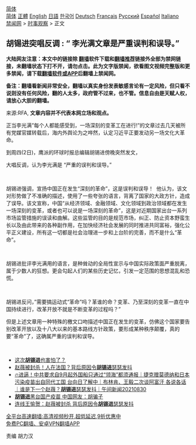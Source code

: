  <!-- 面包屑导航 --> <div class="breadcrumb"><!-- GTranslate: https://gtranslate.io/ -->  <div class="switcher notranslate">  <div class="selected">  <a href="#" onclick="return false;"> 简体</a>  </div>  <div class="option">  <a href="https://www.bannedbook.org" onclick="doGTranslate('zh-CN|zh-CN');jQuery('div.switcher div.selected a').html(jQuery(this).html());return false;" title="简体中文" class="nturl selected"> 简体</a>  <a href="https://www.bannedbook.org/zh-tw/" onclick="doGTranslate('zh-CN|zh-TW');jQuery('div.switcher div.selected a').html(jQuery(this).html());return false;" title="繁體中文" class="nturl"> 正體</a>  <a href="https://www.bannedbook.org/en/" onclick="doGTranslate('zh-CN|en');jQuery('div.switcher div.selected a').html(jQuery(this).html());return false;" title="English" class="nturl"> English</a>  <a href="https://www.bannedbook.org/ja/" onclick="doGTranslate('zh-CN|ja');jQuery('div.switcher div.selected a').html(jQuery(this).html());return false;" title="日本語" class="nturl"> 日語</a>  <a href="https://www.bannedbook.org/ko/" onclick="doGTranslate('zh-CN|ko');jQuery('div.switcher div.selected a').html(jQuery(this).html());return false;" title="한국어" class="nturl"> 한국어</a>  <a href="https://www.bannedbook.org/de/" onclick="doGTranslate('zh-CN|de');jQuery('div.switcher div.selected a').html(jQuery(this).html());return false;" title="Deutsch" class="nturl"> Deutsch</a>  <a href="https://www.bannedbook.org/fr/" onclick="doGTranslate('zh-CN|fr');jQuery('div.switcher div.selected a').html(jQuery(this).html());return false;" title="Français" class="nturl"> Français</a>  <a href="https://www.bannedbook.org/ru/" onclick="doGTranslate('zh-CN|ru');jQuery('div.switcher div.selected a').html(jQuery(this).html());return false;" title="Русский" class="nturl"> Русский</a>  <a href="https://www.bannedbook.org/es/" onclick="doGTranslate('zh-CN|es');jQuery('div.switcher div.selected a').html(jQuery(this).html());return false;" title="Español" class="nturl"> Español</a>  <a href="https://www.bannedbook.org/it/" onclick="doGTranslate('zh-CN|it');jQuery('div.switcher div.selected a').html(jQuery(this).html());return false;" title="Italiano" class="nturl"> Italiano</a>  </div>  </div>      <div class='breadcrumb-sub'><!-- Breadcrumb NavXT 6.3.0 --> <a href="https://www.bannedbook.org/" class="home">禁闻网</a> &gt; <a href="https://www.bannedbook.org/bnews/ssgc/" class="category">时事观察</a> &gt; 正文</div></div><h2>胡锡进突唱反调 : “ 李光满文章是严重误判和误导。”</h2> <p class="notice"><b>大陆网友注意：本文中的链接除 <a href="https://github.com/bannedbook/fanqiang" >翻墙</a>软件下载和<a href="https://github.com/killgcd/justmysocks/blob/master/README.md">翻墙推荐</a>链接外全部为禁网链接，未翻墙状态下打不开，请勿点击。此为文字版禁闻，欲看图文视频完整版和更多禁闻，请下载<a href="https://github.com/bannedbook/fanqiang">翻墙软件或APP</a>后翻墙上禁闻网。</p><p>备注：翻墙看新闻非常安全，翻墙以真实身份发表敏感言论有一定风险，但只看不说则没有任何风险，翻的人太多，政府管不过来，也不管。信息自由是天赋人权，请放心大胆的翻墙。</b></p>  <div class="entry"> <p>来源:RFA, <strong>文章内容并不代表本网立场和观点。</strong></p> <p>             </p> <p>&#27491;&#24403;&#26446;&#20809;&#28385;&#8221;&#27599;&#20010;&#20154;&#37117;&#33021;&#24863;&#21463;&#21040;&#65292;&#19968;&#22330;&#28145;&#21051;&#30340;&#21464;&#38761;&#24037;&#22312;&#36827;&#34892;!&#8221;&#30340;&#25991;&#31456;&#36807;&#21435;&#20960;&#22825;&#34987;&#25152;&#26377;&#20826;&#23186;&#23448;&#23186;&#36716;&#36733;&#21518;&#65292;&#28023;&#20869;&#22806;&#33286;&#35770;&#20026;&#20043;&#21719;&#28982;&#65292;&#35748;&#23450;&#20064;&#36817;&#24179;&#27491;&#35201;&#21457;&#21160;&#21478;&#19968;&#22330;&#25991;&#21270;&#22823;&#38761;&#21629;&#12290;</p>  <p>&#21040;&#21608;&#22235;(2&#26085;)&#65292;&#40560;&#27966;&#30340;&#29615;&#29699;&#26102;&#25253;&#24635;&#32534;&#36753;&#32993;&#38177;&#36827;&#20621;&#26202;&#31361;&#28982;&#21457;&#25991;&#65292;</p> <p>&#22823;&#21809;&#21453;&#35843;&#65292;&#35748;&#20026;&#26446;&#20809;&#28385;&#26159; &#8220;&#20005;&#37325;&#30340;&#35823;&#21028;&#21644;&#35823;&#23548;&#12290;&#8221;</p> <p>&#160;</p>  <p>&#32993;&#38177;&#36827;&#24378;&#35843;&#65292;&#23459;&#25196;&#20013;&#22269;&#27491;&#22312;&#21457;&#29983;&#8220;&#28145;&#21051;&#30340;&#38761;&#21629;&#8221;&#65292;&#36825;&#26159;&#35823;&#21028;&#21644;&#35823;&#23548;&#65281;&#160; &#20182;&#35748;&#20026;&#65292;&#35813;&#25991;&#23545;&#24418;&#21183;&#20570;&#20102;&#19981;&#20934;&#30830;&#30340;&#25551;&#36848;&#65292;&#20351;&#29992;&#20102;&#19968;&#20123;&#22840;&#24352;&#30340;&#35821;&#35328;&#65292;&#32972;&#31163;&#20102;&#22269;&#23478;&#30340;&#22823;&#25919;&#26041;&#38024;&#65292;&#36896;&#25104;&#20102;&#35823;&#23548;&#12290;&#35813;&#25991;&#23459;&#31216;&#65292;&#20013;&#22269;&#8220;&#20174;&#32463;&#27982;&#39046;&#22495;&#12289;&#37329;&#34701;&#39046;&#22495;&#12289;&#25991;&#21270;&#39046;&#22495;&#21040;&#25919;&#27835;&#39046;&#22495;&#37117;&#22312;&#21457;&#29983;&#19968;&#22330;&#28145;&#21051;&#30340;&#21464;&#38761;&#65292;&#25110;&#32773;&#20063;&#21487;&#20197;&#35828;&#26159;&#19968;&#22330;&#28145;&#21051;&#30340;&#38761;&#21629;&#8221;&#65292;&#36825;&#26159;&#23545;&#36817;&#26399;&#22269;&#23478;&#20986;&#21488;&#19968;&#31995;&#21015;&#24066;&#22330;&#30417;&#31649;&#25514;&#26045;&#30340;&#35823;&#35835;&#21644;&#26354;&#35299;&#12290;&#36825;&#20123;&#30417;&#31649;&#30340;&#30446;&#30340;&#26159;&#35268;&#33539;&#24066;&#22330;&#65292;&#32416;&#27491;&#12289;&#38450;&#27490;&#36164;&#26412;&#37326;&#34542;&#29983;&#38271;&#20197;&#21450;&#30001;&#27492;&#24102;&#26469;&#30340;&#21508;&#31181;&#21103;&#20316;&#29992;&#65292;&#22312;&#21152;&#24555;&#32463;&#27982;&#31038;&#20250;&#21457;&#23637;&#30340;&#21516;&#26102;&#25512;&#36827;&#20849;&#21516;&#23500;&#35029;&#65292;&#24378;&#21270;&#20844;&#24179;&#27491;&#20041;&#24314;&#35774;&#65292;&#25152;&#26377;&#36825;&#19968;&#20999;&#37117;&#26159;&#31038;&#20250;&#27835;&#29702;&#36827;&#19968;&#27493;&#21644;&#19978;&#21488;&#38454;&#30340;&#23436;&#21892;&#65292;&#32780;&#19981;&#26159;&#20160;&#20040;&#8220;&#38761;&#21629;&#8221;&#12290;</p> <p>&#160;</p> <p>&#32993;&#38177;&#36827;&#25209;&#35780;&#26446;&#20809;&#28385;&#29992;&#30340;&#35821;&#35328;&#65292;&#26159;&#31181;&#32824;&#21160;&#30340;&#20840;&#23616;&#24615;&#23459;&#31034;&#19982;&#20013;&#22269;&#23454;&#38469;&#25919;&#31574;&#38754;&#20005;&#37325;&#33073;&#31163;&#65292;&#23646;&#20110;&#23569;&#25968;&#20154;&#30340;&#29378;&#24819;&#12290;&#26356;&#20250;&#21246;&#36215;&#20154;&#20204;&#30340;&#26576;&#20123;&#21382;&#21490;&#35760;&#24518;&#65292;&#24341;&#21457;&#19968;&#23450;&#33539;&#22260;&#30340;&#24605;&#24819;&#28151;&#20081;&#21644;&#24656;&#24908;&#12290;</p>  <p>&#160;</p> <p>&#32993;&#38177;&#36827;&#21453;&#38382;&#65292;&#8221;&#38656;&#35201;&#25630;&#36816;&#21160;&#24335;&#8220;&#38761;&#21629;&#8221;&#21527;&#65311;&#38761;&#35841;&#30340;&#21629;&#65311;&#21464;&#38761;&#12289;&#20035;&#33267;&#28145;&#21051;&#30340;&#21464;&#38761;&#19968;&#30452;&#22312;&#20013;&#22269;&#25345;&#32493;&#36827;&#34892;&#65292;&#25913;&#38761;&#24320;&#25918;&#19981;&#23601;&#26159;&#19981;&#26029;&#21464;&#38761;&#30340;&#36807;&#31243;&#21527;&#65311;&#8221;</p> <p>&#20294;&#26159;&#19978;&#36848;&#25991;&#31456;&#29992;&#19968;&#31181;&#29305;&#27530;&#30340;&#27268;&#25991;&#21475;&#21563;&#25551;&#36848;&#20013;&#22269;&#27491;&#22312;&#21457;&#29983;&#30340;&#21464;&#38761;&#65292;&#20223;&#20315;&#36825;&#20010;&#22269;&#23478;&#35201;&#21578;&#21035;&#25913;&#38761;&#24320;&#25918;&#20197;&#21450;&#21313;&#20843;&#22823;&#20197;&#26469;&#30340;&#22522;&#26412;&#36335;&#32447;&#26041;&#38024;&#25919;&#31574;&#65292;&#35201;&#24418;&#25104;&#26576;&#31181;&#31209;&#24207;&#39072;&#35206;&#65292;&#30495;&#30340;&#35201;&#8220;&#38761;&#21629;&#8221;&#20102;&#65292;&#36825;&#30830;&#23646;&#20005;&#37325;&#30340;&#35823;&#21028;&#21644;&#35823;&#23548;&#12290;</p>  <p>&#160;</p> <ul class='op-related-articles' title='相关阅读'> <li><a href='https://www.bannedbook.org/bnews/comments/20210831/1616294.html' target='_blank'>这次<b>胡锡进</b>也害怕了？</a></li> <li><a href='https://www.bannedbook.org/bnews/taiwannews/20210830/1615741.html' target='_blank'>赵薇被封杀！人在法国？背后原因令<b>胡锡进</b>瑟瑟发抖</a></li> <li><a href='https://www.bannedbook.org/bnews/taiwannews/20210830/1615734.html' target='_blank'>🔥进逼！中共要求自9月起外国船只通过“领海”都须通报｜捷克赠莫德纳和日本污染疫苗出自同代工国 台向日了解中｜布林肯、王毅二次谈阿富汗 各说各话｜谁是下一个赵薇？<b>胡锡进</b>瑟瑟发抖｜午间新闻20210830</a></li> <li><a href='https://www.bannedbook.org/bnews/cbnews/20210830/1615677.html' target='_blank'><b>胡锡进</b>黑台国产疫苗 中国网友：胡骗子</a></li> <li><a href='https://www.bannedbook.org/bnews/bannedvideo/20210829/1615287.html' target='_blank'>连线王愉贺：赵薇被封杀 背后原因令<b>胡锡进</b>瑟瑟发抖</a></li> </ul> <p class="texttj"> <a href="https://github.com/bannedbook/fanqiang/wiki/V2ray%E6%9C%BA%E5%9C%BA" target="_blank">全平台高速翻墙:高清视频秒开,超低延迟,9折优惠中</a><br/> <a href="https://github.com/bannedbook/fanqiang/wiki/%E7%A6%81%E9%97%BB%E7%BD%91%E5%AE%89%E5%8D%93%E7%BF%BB%E5%A2%99%E6%96%B0%E9%97%BBAPP" target="_blank">免费PC翻墙、安卓VPN翻墙APP</a></p><p>&#36131;&#32534; &#32993;&#21147;&#27721;</p><a name='sharetosocial'></a>  <div style="margin-bottom:5px;padding-bottom:5px;clear:both"> <div id="archive-pix-1" class="banner-ads"> <!-- AuctionX Display platform tag START --> <div id="26318x728x90x621x_ADSLOT2" clicktrack="%%CLICK_URL_ESC%%"></div> <!-- AuctionX Display platform tag END --> </div> <div id="archive-pix-2" class="banner-ads"> <!-- AuctionX Display platform tag START --> <div id="26315x300x250x621x_ADSLOT2" clicktrack="%%CLICK_URL_ESC%%"></div> <!-- AuctionX Display platform tag END --> </div> </div>  <div id="archive-pix-1" class="banner-ads"> <!-- AuctionX Display platform tag START --> <div id="26318x728x90x621x_ADSLOT3" clicktrack="%%CLICK_URL_ESC%%"></div> <!-- AuctionX Display platform tag END --> </div> </div><!--END ENTRY--> 